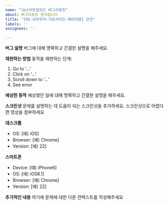 ```yaml
---
name: "\b스타트업코드 버그리포트"
about: 버그리포트 양식입니다
title: "[OS-브라우저-가로사이즈-페이지명] 안건"
labels: ''
assignees: ''

---
```


**버그 설명**
버그에 대해 명확하고 간결한 설명을 해주세요.

**재현하는 방법**
동작을 재현하는 단계:
1. Go to '...'
2. Click on '...'
3. Scroll down to '...'
4. See error

**예상한 동작**
예상했던 일에 대해 명확하고 간결한 설명을 해주세요.

**스크린샷**
문제를 설명하는 데 도움이 되는 스크린샷을 추가하세요. 스크린샷으로 어렵다면 영상을 첨부하세요

**데스크톱**
- OS: [예) iOS]
- Browser: [예) Chrome]
- Version: [예) 22]

**스마트폰**
- Device: [예) iPhone6]
- OS: [예) iOS8.1]
- Browser: [예) Chrome]
- Version: [예) 22]

**추가적인 내용**
여기에 문제에 대한 다른 컨텍스트를 작성해주세요
